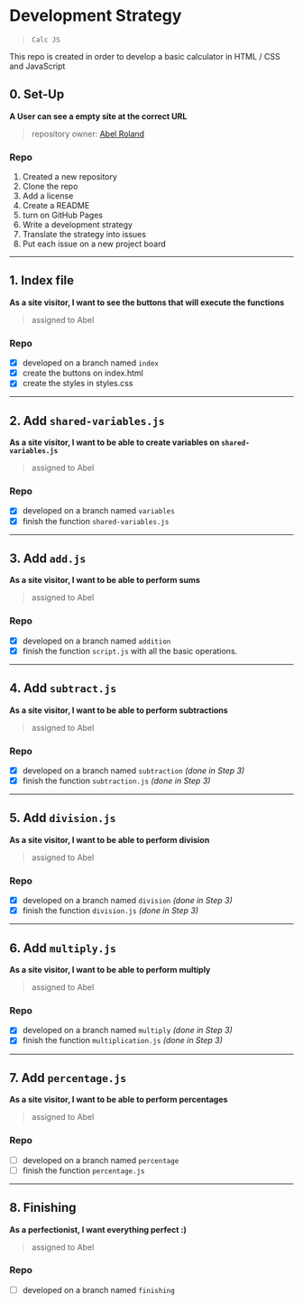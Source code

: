 # Development Strategy

> `Calc JS`

This repo is created in order to develop a basic calculator in HTML / CSS and JavaScript 


## 0. Set-Up

__A User can see a empty site at the correct URL__

> repository owner: [Abel Roland](https://github.com/abelRoland)

### Repo

1. Created a new repository
1. Clone the repo
1. Add a license
1. Create a README
1. turn on GitHub Pages
1. Write a development strategy
1. Translate the strategy into issues
1. Put each issue on a new project board

---

## 1. Index file

__As a site visitor, I want to see the buttons that will execute the functions__

> assigned to Abel

### Repo

- [x] developed on a branch named `index`
- [X] create the buttons on index.html
- [X] create the styles in styles.css

---

## 2. Add `shared-variables.js`

__As a site visitor, I want to be able to create variables on `shared-variables.js`__

> assigned to Abel

### Repo

- [x] developed on a branch named `variables`
- [x] finish the function `shared-variables.js`

---

## 3. Add `add.js`

__As a site visitor, I want to be able to perform sums__

> assigned to Abel

### Repo

- [x] developed on a branch named `addition`
- [x] finish the function `script.js` with all the basic operations.

---

## 4. Add `subtract.js`

__As a site visitor, I want to be able to perform subtractions__

> assigned to Abel

### Repo

- [x] developed on a branch named `subtraction` _(done in Step 3)_
- [x] finish the function `subtraction.js` _(done in Step 3)_

---

## 5. Add `division.js`

__As a site visitor, I want to be able to perform division__

> assigned to Abel

### Repo

- [x] developed on a branch named `division` _(done in Step 3)_
- [x] finish the function `division.js` _(done in Step 3)_

---

## 6. Add `multiply.js`

__As a site visitor, I want to be able to perform multiply__

> assigned to Abel

### Repo

- [x] developed on a branch named `multiply` _(done in Step 3)_
- [x] finish the function `multiplication.js` _(done in Step 3)_

---

## 7. Add `percentage.js`

__As a site visitor, I want to be able to perform percentages__

> assigned to Abel

### Repo

- [ ] developed on a branch named `percentage`
- [ ] finish the function `percentage.js`

---

## 8. Finishing

__As a perfectionist, I want everything perfect :)__

> assigned to Abel

### Repo

- [ ] developed on a branch named `finishing`